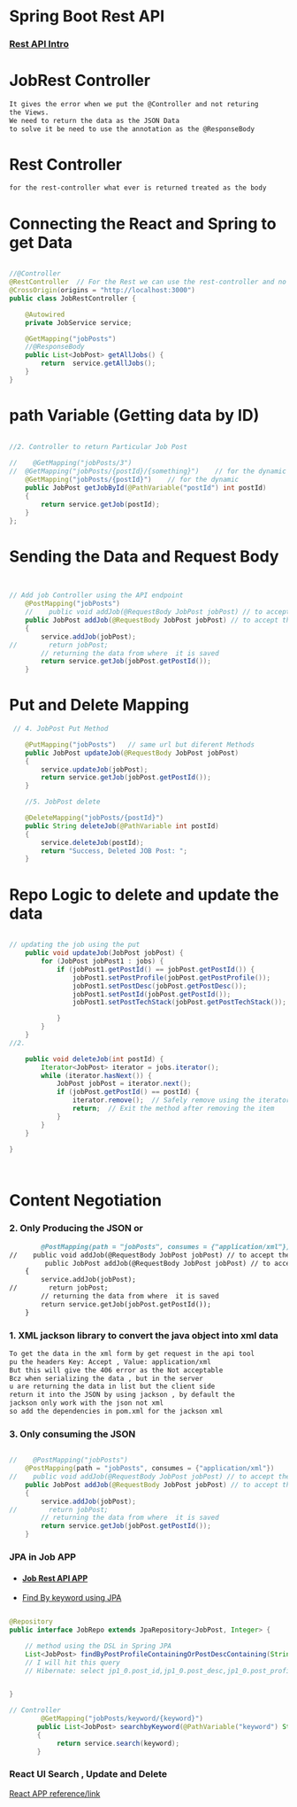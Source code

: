 #
# Spring Boot Rest API 

### [Rest API Intro](RESTSpringIntro.md)

# JobRest Controller 

```markdown
It gives the error when we put the @Controller and not returing 
the Views. 
We need to return the data as the JSON Data 
to solve it be need to use the annotation as the @ResponseBody 


```

# Rest Controller 
```markdown
for the rest-controller what ever is returned treated as the body 
```

# Connecting the React and Spring to get Data

```java

//@Controller
@RestController  // For the Rest we can use the rest-controller and no need of the @ResponseBody annotain
@CrossOrigin(origins = "http://localhost:3000")
public class JobRestController {

    @Autowired
    private JobService service;

    @GetMapping("jobPosts")
    //@ResponseBody
    public List<JobPost> getAllJobs() {
        return  service.getAllJobs();
    }
}

```
# path Variable (Getting data by ID)

```java

//2. Controller to return Particular Job Post
    
//    @GetMapping("jobPosts/3")
//  @GetMapping("jobPosts/{postId}/{something}")    // for the dynamic
    @GetMapping("jobPosts/{postId}")    // for the dynamic
    public JobPost getJobById(@PathVariable("postId") int postId)
    {
        return service.getJob(postId);
    }
};
```

# Sending the Data  and Request Body 

```java


// Add job Controller using the API endpoint
    @PostMapping("jobPosts")
    //    public void addJob(@RequestBody JobPost jobPost) // to accept the json data body
    public JobPost addJob(@RequestBody JobPost jobPost) // to accept the json data body
    {
        service.addJob(jobPost);
//        return jobPost;
        // returning the data from where  it is saved
        return service.getJob(jobPost.getPostId());
    }
```
# Put and Delete Mapping 
```java
 // 4. JobPost Put Method

    @PutMapping("jobPosts")   // same url but diferent Methods
    public JobPost updateJob(@RequestBody JobPost jobPost)
    {
        service.updateJob(jobPost);
        return service.getJob(jobPost.getPostId());
    }

    //5. JobPost delete

    @DeleteMapping("jobPosts/{postId}")
    public String deleteJob(@PathVariable int postId)
    {
        service.deleteJob(postId);
        return "Success, Deleted JOB Post: ";
    }
```
# Repo Logic to delete and update  the data 

```java

// updating the job using the put
    public void updateJob(JobPost jobPost) {
        for (JobPost jobPost1 : jobs) {
            if (jobPost1.getPostId() == jobPost.getPostId()) {
                jobPost1.setPostProfile(jobPost.getPostProfile());
                jobPost1.setPostDesc(jobPost.getPostDesc());
                jobPost1.setPostId(jobPost.getPostId());
                jobPost1.setPostTechStack(jobPost.getPostTechStack());

            }
        }
    }
//2.

    public void deleteJob(int postId) {
        Iterator<JobPost> iterator = jobs.iterator();
        while (iterator.hasNext()) {
            JobPost jobPost = iterator.next();
            if (jobPost.getPostId() == postId) {
                iterator.remove();  // Safely remove using the iterator
                return;  // Exit the method after removing the item
            }
        }
    }

}

    
```

# Content Negotiation

### 2. Only Producing  the JSON or 
```markdown
        @PostMapping(path = "jobPosts", consumes = {"application/xml"})
//    public void addJob(@RequestBody JobPost jobPost) // to accept the json data body
         public JobPost addJob(@RequestBody JobPost jobPost) // to accept the json data body
    {
        service.addJob(jobPost);
//        return jobPost;
        // returning the data from where  it is saved
        return service.getJob(jobPost.getPostId());
    }


```
### 1. XML jackson library to convert the java object into xml data
```markdown
To get the data in the xml form by get request in the api tool 
pu the headers Key: Accept , Value: application/xml 
But this will give the 406 error as the Not acceptable 
Bcz when serializing the data , but in the server
u are returning the data in list but the client side 
return it into the JSON by using jackson , by default the 
jackson only work with the json not xml 
so add the dependencies in pom.xml for the jackson xml 

```
### 3. Only consuming the JSON 

```java

//    @PostMapping("jobPosts")
    @PostMapping(path = "jobPosts", consumes = {"application/xml"})
//    public void addJob(@RequestBody JobPost jobPost) // to accept the json data body
    public JobPost addJob(@RequestBody JobPost jobPost) // to accept the json data body
    {
        service.addJob(jobPost);
//        return jobPost;
        // returning the data from where  it is saved
        return service.getJob(jobPost.getPostId());
    }

```

### JPA in Job APP

- #### [Job Rest API APP](/SpringBootRest/)

- [Find By keyword using JPA](src/main/java/com/jspring6/springbootrest/repo/JobRepo.java)

```java

@Repository
public interface JobRepo extends JpaRepository<JobPost, Integer> {

    // method using the DSL in Spring JPA 
    List<JobPost> findByPostProfileContainingOrPostDescContaining(String postProfile, String postDesc);
    // I will hit this query 
    // Hibernate: select jp1_0.post_id,jp1_0.post_desc,jp1_0.post_profile,jp1_0.post_tech_stack,jp1_0.req_experience from job_post jp1_0 where jp1_0.post_profile like ? escape '\' or jp1_0.post_desc like ? escape '\'


}

// Controller
        @GetMapping("jobPosts/keyword/{keyword}")
       public List<JobPost> searchbyKeyword(@PathVariable("keyword") String keyword)
       {
            return service.search(keyword);
       }

```

### React UI Search , Update and Delete
[React APP reference/link]()